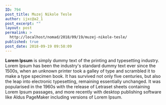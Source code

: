 ```yaml
---
ID: 794
post_title: Muzej Nikole Tesle
author: ijxc@a2_1
post_excerpt: ""
layout: post
permalink: >
  http://localhost/nomad/2018/09/19/muzej-nikole-tesle/
published: true
post_date: 2018-09-19 09:58:09
---
```

<strong>Lorem Ipsum</strong> is simply dummy text of the printing and typesetting industry. Lorem Ipsum has been the industry's standard dummy text ever since the 1500s, when an unknown printer took a galley of type and scrambled it to make a type specimen book. It has survived not only five centuries, but also the leap into electronic typesetting, remaining essentially unchanged. It was popularised in the 1960s with the release of Letraset sheets containing Lorem Ipsum passages, and more recently with desktop publishing software like Aldus PageMaker including versions of Lorem Ipsum.